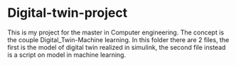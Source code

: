 # Digital-twin-project
This is my project for the master in Computer engineering.
The concept is the couple Digital_Twin-Machine learning.
In this folder there are 2 files, the first is the model of digital twin realized in simulink, the second file instead is a script on model in machine learning.
